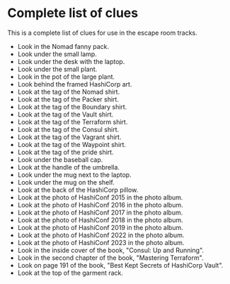 # Complete list of clues

This is a complete list of clues for use in the
escape room tracks.

- Look in the Nomad fanny pack.
- Look under the small lamp.
- Look under the desk with the laptop.
- Look under the small plant.
- Look in the pot of the large plant.
- Look behind the framed HashiCorp art.
- Look at the tag of the Nomad shirt.
- Look at the tag of the Packer shirt.
- Look at the tag of the Boundary shirt.
- Look at the tag of the Vault shirt.
- Look at the tag of the Terraform shirt.
- Look at the tag of the Consul shirt.
- Look at the tag of the Vagrant shirt.
- Look at the tag of the Waypoint shirt.
- Look at the tag of the pride shirt.
- Look under the baseball cap.
- Look at the handle of the umbrella.
- Look under the mug next to the laptop.
- Look under the mug on the shelf.
- Look at the back of the HashiCorp pillow.
- Look at the photo of HashiConf 2015 in the photo album.
- Look at the photo of HashiConf 2016 in the photo album.
- Look at the photo of HashiConf 2017 in the photo album.
- Look at the photo of HashiConf 2018 in the photo album.
- Look at the photo of HashiConf 2019 in the photo album.
- Look at the photo of HashiConf 2022 in the photo album.
- Look at the photo of HashiConf 2023 in the photo album.
- Look in the inside cover of the book, "Consul: Up and Running".
- Look in the second chapter of the book, "Mastering Terraform".
- Look on page 191 of the book, "Best Kept Secrets of HashiCorp Vault".
- Look at the top of the garment rack.